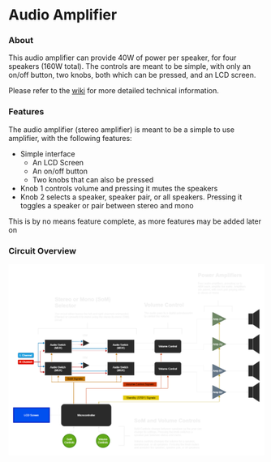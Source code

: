 # Audio Amplifier
### About

This audio amplifier can provide 40W of power per speaker, for four speakers (160W total).
The controls are meant to be simple, with only an on/off button, two knobs, both which can be pressed, and an LCD screen.

Please refer to the [wiki](https://github.com/zlaast/Audio-Amplifier/wiki) for more detailed technical information.

### Features

The audio amplifier (stereo amplifier) is meant to be a simple to use amplifier, with the following features:

- Simple interface
  - An LCD Screen
  - An on/off button
  - Two knobs that can also be pressed
- Knob 1 controls volume and pressing it mutes the speakers
- Knob 2 selects a speaker, speaker pair, or all speakers. Pressing it toggles a speaker or pair between stereo and mono

This is by no means feature complete, as more features may be added later on

### Circuit Overview

![Audio Amplifier](https://github.com/zlaast/Audio-Amplifier/blob/main/Images/Audio%20Amplifier.png)




